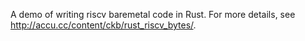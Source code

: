 A demo of writing riscv baremetal code in Rust. For more details, see <http://accu.cc/content/ckb/rust_riscv_bytes/>.
